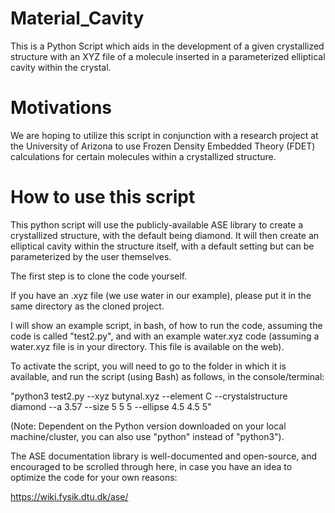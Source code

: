 # Material_Cavity
This is a Python Script which aids in the development of a given crystallized structure with an XYZ file of a molecule inserted in a parameterized elliptical cavity within the crystal.

# Motivations
We are hoping to utilize this script in conjunction with a research project at the University of Arizona to use Frozen Density Embedded Theory (FDET) calculations for certain molecules within a crystallized structure.


# How to use this script
This python script will use the publicly-available ASE library to create a crystallized structure, with the default being diamond. It will then create an elliptical cavity within the structure itself, with a default setting but can be parameterized by the user themselves.

The first step is to clone the code yourself.

If you have an .xyz file (we use water in our example), please put it in the same directory as the cloned project.

I will show an example script, in bash, of how to run the code, assuming the code is called "test2.py", and with an example water.xyz code (assuming a water.xyz file is in your directory. This file is available on the web).

To activate the script, you will need to go to the folder in which it is available, and run the script (using Bash) as follows, in the console/terminal:

"python3 test2.py --xyz butynal.xyz --element C --crystalstructure diamond --a 3.57 --size 5 5 5 --ellipse 4.5 4.5 5"

(Note: Dependent on the Python version downloaded on your local machine/cluster, you can also use "python" instead of "python3").

The ASE documentation library is well-documented and open-source, and encouraged to be scrolled through here, in case you have an idea to optimize the code for your own reasons:

https://wiki.fysik.dtu.dk/ase/




